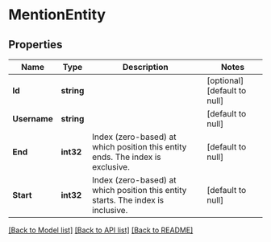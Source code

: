# MentionEntity

## Properties
Name | Type | Description | Notes
------------ | ------------- | ------------- | -------------
**Id** | **string** |  | [optional] [default to null]
**Username** | **string** |  | [default to null]
**End** | **int32** | Index (zero-based) at which position this entity ends.  The index is exclusive. | [default to null]
**Start** | **int32** | Index (zero-based) at which position this entity starts.  The index is inclusive. | [default to null]

[[Back to Model list]](../README.md#documentation-for-models) [[Back to API list]](../README.md#documentation-for-api-endpoints) [[Back to README]](../README.md)

